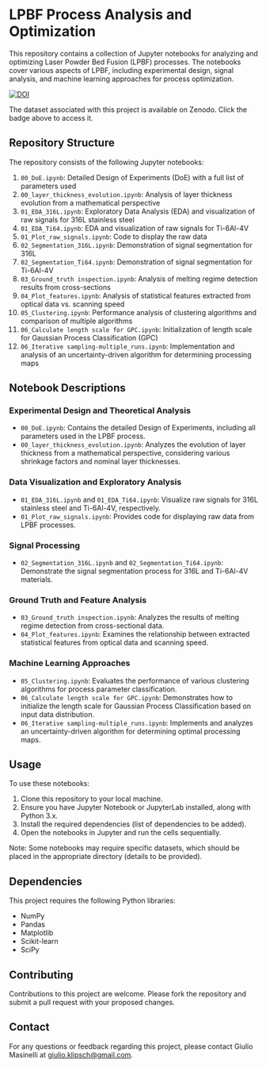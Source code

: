 # LPBF Process Analysis and Optimization

This repository contains a collection of Jupyter notebooks for analyzing and optimizing Laser Powder Bed Fusion (LPBF) processes. The notebooks cover various aspects of LPBF, including experimental design, signal analysis, and machine learning approaches for process optimization.

[![DOI](https://zenodo.org/badge/DOI/10.5281/zenodo.13380755.svg)](https://doi.org/10.5281/zenodo.13380755)

The dataset associated with this project is available on Zenodo. Click the badge above to access it.

## Repository Structure

The repository consists of the following Jupyter notebooks:

1. `00_DoE.ipynb`: Detailed Design of Experiments (DoE) with a full list of parameters used
2. `00_layer_thickness_evolution.ipynb`: Analysis of layer thickness evolution from a mathematical perspective
3. `01_EDA_316L.ipynb`: Exploratory Data Analysis (EDA) and visualization of raw signals for 316L stainless steel
4. `01_EDA_Ti64.ipynb`: EDA and visualization of raw signals for Ti-6Al-4V
5. `01_Plot_raw_signals.ipynb`: Code to display the raw data
6. `02_Segmentation_316L.ipynb`: Demonstration of signal segmentation for 316L
7. `02_Segmentation_Ti64.ipynb`: Demonstration of signal segmentation for Ti-6Al-4V
8. `03_Ground_truth inspection.ipynb`: Analysis of melting regime detection results from cross-sections
9. `04_Plot_features.ipynb`: Analysis of statistical features extracted from optical data vs. scanning speed
10. `05_Clustering.ipynb`: Performance analysis of clustering algorithms and comparison of multiple algorithms
11. `06_Calculate length scale for GPC.ipynb`: Initialization of length scale for Gaussian Process Classification (GPC)
12. `06_Iterative sampling-multiple_runs.ipynb`: Implementation and analysis of an uncertainty-driven algorithm for determining processing maps

## Notebook Descriptions

### Experimental Design and Theoretical Analysis
- `00_DoE.ipynb`: Contains the detailed Design of Experiments, including all parameters used in the LPBF process.
- `00_layer_thickness_evolution.ipynb`: Analyzes the evolution of layer thickness from a mathematical perspective, considering various shrinkage factors and nominal layer thicknesses.

### Data Visualization and Exploratory Analysis
- `01_EDA_316L.ipynb` and `01_EDA_Ti64.ipynb`: Visualize raw signals for 316L stainless steel and Ti-6Al-4V, respectively.
- `01_Plot_raw_signals.ipynb`: Provides code for displaying raw data from LPBF processes.

### Signal Processing
- `02_Segmentation_316L.ipynb` and `02_Segmentation_Ti64.ipynb`: Demonstrate the signal segmentation process for 316L and Ti-6Al-4V materials.

### Ground Truth and Feature Analysis
- `03_Ground_truth inspection.ipynb`: Analyzes the results of melting regime detection from cross-sectional data.
- `04_Plot_features.ipynb`: Examines the relationship between extracted statistical features from optical data and scanning speed.

### Machine Learning Approaches
- `05_Clustering.ipynb`: Evaluates the performance of various clustering algorithms for process parameter classification.
- `06_Calculate length scale for GPC.ipynb`: Demonstrates how to initialize the length scale for Gaussian Process Classification based on input data distribution.
- `06_Iterative sampling-multiple_runs.ipynb`: Implements and analyzes an uncertainty-driven algorithm for determining optimal processing maps.

## Usage

To use these notebooks:

1. Clone this repository to your local machine.
2. Ensure you have Jupyter Notebook or JupyterLab installed, along with Python 3.x.
3. Install the required dependencies (list of dependencies to be added).
4. Open the notebooks in Jupyter and run the cells sequentially.

Note: Some notebooks may require specific datasets, which should be placed in the appropriate directory (details to be provided).

## Dependencies

This project requires the following Python libraries:
- NumPy
- Pandas
- Matplotlib
- Scikit-learn
- SciPy

## Contributing

Contributions to this project are welcome. Please fork the repository and submit a pull request with your proposed changes.


## Contact

For any questions or feedback regarding this project, please contact Giulio Masinelli at giulio.klipsch@gmail.com.
